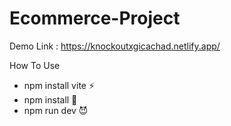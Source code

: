 # Ecommerce-Project

Demo Link : https://knockoutxgicachad.netlify.app/

How To Use

- npm install vite ⚡
- npm install 🦾
- npm run dev 😈
